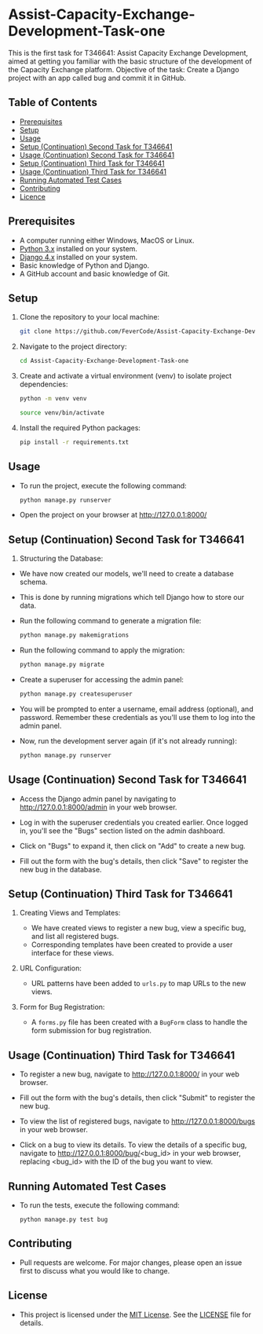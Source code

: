 # Assist-Capacity-Exchange-Development-Task-one

This is the first task for T346641: Assist Capacity Exchange Development, aimed at getting you familiar with the basic structure of the development of the Capacity Exchange platform.  Objective of the task: Create a Django project with an app called bug and commit it in GitHub.

## Table of Contents
- [Prerequisites](#prerequisites)
- [Setup](#setup)
- [Usage](#usage)
- [Setup (Continuation) Second Task for T346641](#setup-continuation-second-task-for-t346641)
- [Usage (Continuation) Second Task for T346641](#usage-continuation-second-task-for-t346641)
- [Setup (Continuation) Third Task for T346641](#setup-continuation-third-task-for-t346641)
- [Usage (Continuation) Third Task for T346641](#usage-continuation-third-task-for-t346641)
- [Running Automated Test Cases](#running-automated-test-cases)
- [Contributing](#contributing)
- [Licence](#license)


## Prerequisites

- A computer running either Windows, MacOS or Linux.
- [Python 3.x](https://www.python.org/downloads/) installed on your system.
- [Django 4.x](https://www.djangoproject.com/download/) installed on your system.
- Basic knowledge of Python and Django.
- A GitHub account and basic knowledge of Git.

## Setup

1. Clone the repository to your local machine:

   ```bash
   git clone https://github.com/FeverCode/Assist-Capacity-Exchange-Development-Task-one.git

2. Navigate to the project directory:

    ```bash
    cd Assist-Capacity-Exchange-Development-Task-one

3. Create and activate a virtual environment (venv) to 
    isolate project dependencies:     
    
    ```bash
    python -m venv venv
    
    source venv/bin/activate

4. Install the required Python packages:

    ```bash
    pip install -r requirements.txt

## Usage

* To run the project, execute the following command:

    ```bash
    python manage.py runserver
    ```

* Open the project on your browser at http://127.0.0.1:8000/

## Setup (Continuation) Second Task for T346641
1. Structuring the Database:

* We have now created our models, we'll need to create a database schema.
* This is done by running migrations which tell Django how to store our data.

* Run the following command to generate a migration file:

    ```bash
    python manage.py makemigrations
    ```
* Run the following command to apply the migration:

    ```bash
    python manage.py migrate
    ```
* Create a superuser for accessing the admin panel:

    ```bash
    python manage.py createsuperuser
    ```
* You will be prompted to enter a username, email address (optional), and password. Remember these credentials as you'll use them to log into the admin panel.

* Now, run the development server again (if it's not already running):

    ```bash
    python manage.py runserver
    ```
## Usage (Continuation) Second Task for T346641

* Access the Django admin panel by navigating to http://127.0.0.1:8000/admin in your web browser.

* Log in with the superuser credentials you created earlier.
Once logged in, you'll see the "Bugs" section listed on the admin dashboard.

* Click on "Bugs" to expand it, then click on "Add" to create a new bug.

* Fill out the form with the bug's details, then click "Save" to register the new bug in the database.

## Setup (Continuation) Third Task for T346641
1. Creating Views and Templates:
    * We have created views to register a new bug, view a specific bug, and list all registered bugs.
    * Corresponding templates have been created to provide a user interface for these views.

2. URL Configuration:
    * URL patterns have been added to `urls.py` to map URLs to the new views.
    
3. Form for Bug Registration:
    * A `forms.py` file has been created with a `BugForm` class to handle the form submission for bug registration.

## Usage (Continuation) Third Task for T346641
* To register a new bug, navigate to http://127.0.0.1:8000/ in your web browser.

* Fill out the form with the bug's details, then click "Submit" to register the new bug.

* To view the list of registered bugs, navigate to http://127.0.0.1:8000/bugs in your web browser.

* Click on a bug to view its details.
    To view the details of a specific bug, navigate to http://127.0.0.1:8000/bug/<bug_id> in your web browser, replacing <bug_id> with the ID of the bug you want to view.

## Running Automated Test Cases

* To run the tests, execute the following command:
    ```
    python manage.py test bug
    ```
## Contributing

* Pull requests are welcome. For major changes, please open an issue first to discuss what you would like to change.

## License

* This project is licensed under the [MIT License](LICENSE). See the [LICENSE](LICENSE) file for details.